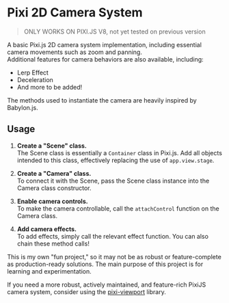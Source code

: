 # Pixi 2D Camera System

> ONLY WORKS ON PIXI.JS V8, not yet tested on previous version

A basic Pixi.js 2D camera system implementation, including essential camera movements such as zoom and panning.  
Additional features for camera behaviors are also available, including:  
- Lerp Effect  
- Deceleration  
- And more to be added!

The methods used to instantiate the camera are heavily inspired by Babylon.js.

## Usage

1. **Create a "Scene" class.**  
   The Scene class is essentially a `Container` class in Pixi.js. Add all objects intended to this class, effectively replacing the use of `app.view.stage`.

2. **Create a "Camera" class.**  
   To connect it with the Scene, pass the Scene class instance into the Camera class constructor.

3. **Enable camera controls.**  
   To make the camera controllable, call the `attachControl` function on the Camera class.

4. **Add camera effects.**  
   To add effects, simply call the relevant effect function. You can also chain these method calls!
   
This is my own "fun project," so it may not be as robust or feature-complete as production-ready solutions. The main purpose of this project is for learning and experimentation.  
  
If you need a more robust, actively maintained, and feature-rich PixiJS camera system, consider using the [pixi-viewport](https://github.com/pixijs-userland/pixi-viewport) library.
